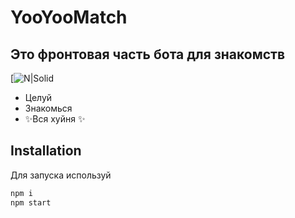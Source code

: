# YooYooMatch
## Это фронтовая часть бота для знакомств

[![N|Solid](https://s1.iconbird.com/ico/2013/9/450/w256h2561380453904heart256x25632.png)


- Целуй
- Знакомься
- ✨Вся хуйня ✨




## Installation

Для запуска используй

```sh
npm i
npm start
```
